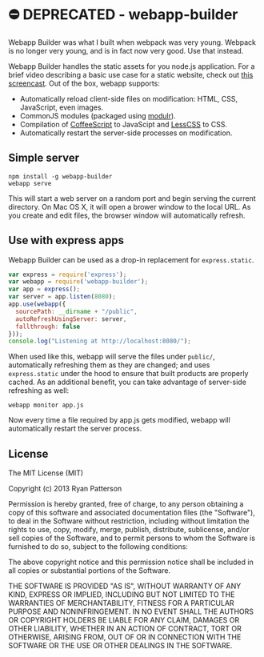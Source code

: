 ⛔️ DEPRECATED - webapp-builder
===============================

Webapp Builder was what I built when webpack was very young. Webpack is no longer very young, and is in fact now very good. Use that instead.

Webapp Builder handles the static assets for you node.js application. For a brief video describing a basic use case for a static website, check out [this screencast]. Out of the box, webapp supports:

 - Automatically reload client-side files on modification: HTML, CSS, JavaScript, even images.
 - CommonJS modules (packaged using [modulr]).
 - Compilation of [CoffeeScript] to JavaScipt and [LessCSS] to CSS.
 - Automatically restart the server-side processes on modification.

[this screencast]: https://vimeo.com/68808324
[CoffeeScript]: http://coffeescript.org/
[LessCSS]: http://lesscss.org/
[modulr]: https://github.com/tobie/modulr-node

Simple server
-------------

    npm install -g webapp-builder
    webapp serve

This will start a web server on a random port and begin serving the current directory. On Mac OS X, it will open a brower window to the local URL. As you create and edit files, the browser window will automatically refresh.

Use with express apps
---------------------
Webapp Builder can be used as a drop-in replacement for `express.static`.

```javascript
var express = require('express');
var webapp = require('webapp-builder');
var app = express();
var server = app.listen(8080);
app.use(webapp({
  sourcePath: __dirname + "/public",
  autoRefreshUsingServer: server,
  fallthrough: false
}));
console.log("Listening at http://localhost:8080/");
```

When used like this, webapp will serve the files under `public/`, automatically refreshing them as they are changed; and uses `express.static` under the hood to ensure that built products are properly cached. As an additional benefit, you can take advantage of server-side refreshing as well:

    webapp monitor app.js

Now every time a file required by app.js gets modified, webapp will automatically restart the server process.

License
-------
The MIT License (MIT)

Copyright (c) 2013 Ryan Patterson

Permission is hereby granted, free of charge, to any person obtaining a copy of this software and associated documentation files (the "Software"), to deal in the Software without restriction, including without limitation the rights to use, copy, modify, merge, publish, distribute, sublicense, and/or sell copies of the Software, and to permit persons to whom the Software is furnished to do so, subject to the following conditions:

The above copyright notice and this permission notice shall be included in all copies or substantial portions of the Software.

THE SOFTWARE IS PROVIDED "AS IS", WITHOUT WARRANTY OF ANY KIND, EXPRESS OR IMPLIED, INCLUDING BUT NOT LIMITED TO THE WARRANTIES OF MERCHANTABILITY, FITNESS FOR A PARTICULAR PURPOSE AND NONINFRINGEMENT. IN NO EVENT SHALL THE AUTHORS OR COPYRIGHT HOLDERS BE LIABLE FOR ANY CLAIM, DAMAGES OR OTHER LIABILITY, WHETHER IN AN ACTION OF CONTRACT, TORT OR OTHERWISE, ARISING FROM, OUT OF OR IN CONNECTION WITH THE SOFTWARE OR THE USE OR OTHER DEALINGS IN THE SOFTWARE.
